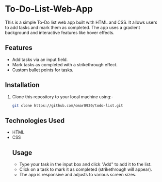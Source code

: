 # To-Do-List-Web-App

This is a simple To-Do list web app built with HTML and CSS. It allows users to add tasks and mark them as completed. The app uses a gradient background and interactive features like hover effects.

## Features
- Add tasks via an input field.
- Mark tasks as completed with a strikethrough effect.
- Custom bullet points for tasks.

## Installation

1. Clone this repository to your local machine using:-
   ```bash
   git clone https://github.com/omar0930/todo-list.git
## Technologies Used
- HTML
- CSS
  ## Usage
  - Type your task in the input box and click "Add" to add it to the list.
  - Click on a task to mark it as completed (strikethrough will appear).
  - The app is responsive and adjusts to various screen sizes.
   

